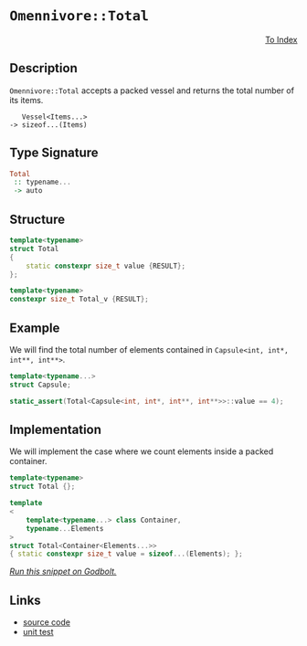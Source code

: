 <!-- Copyright 2024 Feng Mofan
SPDX-License-Identifier: Apache-2.0 -->

# `Omennivore::Total`

<p style='text-align: right;'><a href="../../../facilities/metafunctions.md#omennivore-total">To Index</a></p>

## Description

`Omennivore::Total` accepts a packed vessel and returns the total number of its items.

<pre><code>   Vessel&lt;Items...&gt;
-> sizeof...(Items)</code></pre>

## Type Signature

```Haskell
Total
 :: typename...
 -> auto
```

## Structure

```C++
template<typename>
struct Total
{
    static constexpr size_t value {RESULT};
};

template<typename>
constexpr size_t Total_v {RESULT};
```

## Example

We will find the total number of elements contained in `Capsule<int, int*, int**, int**>`.

```C++
template<typename...>
struct Capsule;

static_assert(Total<Capsule<int, int*, int**, int**>>::value == 4);
```

## Implementation

We will implement the case where we count elements inside a packed container.

```C++
template<typename>
struct Total {};

template
<
    template<typename...> class Container,
    typename...Elements
>
struct Total<Container<Elements...>>
{ static constexpr size_t value = sizeof...(Elements); };
```

[*Run this snippet on Godbolt.*](https://godbolt.org/#z:OYLghAFBqd5QCxAYwPYBMCmBRdBLAF1QCcAaPECAMzwBtMA7AQwFtMQByARg9KtQYEAysib0QXACx8BBAKoBnTAAUAHpwAMvAFYTStJg1DIApACYAQuYukl9ZATwDKjdAGFUtAK4sGe1wAyeAyYAHI%2BAEaYxBIAHKQADqgKhE4MHt6%2BekkpjgJBIeEsUTFc8XaYDmlCBEzEBBk%2Bfly2mPZ5DDV1BAVhkdFxtrX1jVktCsM9wX3FA2UAlLaoXsTI7BzmAMzByN5YANQmm27IE%2BhYVEfYJhoAgje3BJgsCQZPR24EAJ4JjKyYVweE2IXgc%2BwAKqharRDgB2KywgAiRysdweTxebwBaOOD32%2BP2GNeTHex2%2Bv2YbAAdDSrvtdkwFAp9h5BExpmQ8QTyX9qTTsPQ2IIFA9AXdgaCCBCoWIPqzahyPgLnowCAoaVTAZtrmj4fsJiS8Mh6QIJphVAliPq8AAvTAAfSlADcxF5MIdNojrXbUFQNRBlUK1fMUXDkZtUfc7gB6ABU8YTiaT0YecYTEMwE2ZiZTMaT%2BZzoruRKxHx5lMwGrFtwlYLcTASCi89BRRZrtUcyHtjKU9QgkOhcobTZbx2CBFI%2B3Hscn05nU8E8a12BAIBd3ndR3DXskIYjHEWtE4AFZeH4OFpSKhOG5rNZ9ctVpuzJseKQCJoD4sANYgY9mKlYTMSRYliY8NAATn/DQADZYk2fROEkXgWAkDQNFIc9L2vDheAUEAMI/C8D1IOBYBgRAQGWAgEi8CcKAgNAXjoaJQn%2BThVFiGCAFoYMkfZgGQY0pCpMxeEwfAiGIPB0D0fhBBEMR2CkGRBEUFR1GI0hdBaAB3YgG04HhDxPM9PyvTgAHk6NoqVfX2TieL4gShP2ESzH2CAPGY%2BgrS2Lh5l4IitEWCAkCYhIWLIBiIqikBgCkMw%2BDoJ5iHwiAInMiJgjqL4jN4bLmGIL5LIibRKiIt8mKDSyGFoPKtKwCIvGAetaFofDuF4LAWEMYBxEavBiAqvAnUzczzUqOj1jfcc2nM2g8AiAzio8LBzIIaTUK60gxuICJkkwRFnj6xajE/RYqAMYAFAANTwTBdMsil8tU4RRHEFT5PkJQ1HMnT9D6lA70sfQlvwyBFlQBIOk67izi3UxLGsMxsL26SsAhiBFgqKpnAgVxRmaUhAmmIoSmyZJUgEInKdyNJenJuZWnaapJlp8Y2hGgQunqRn%2BlKIZug5oW%2BbJgWJBxx81klxCOFPTDzJwhyuN4/jBOEyRRM83BCBIQ4XwCoKLsWBBMCYLAYmx0hf0kTYqQgzZYUkDRJGAmD0OPGCILl5DSFQ18qRgrg4Ig2IQ%2BPSQuGPR2YMVrScLwgj3wu0iKLCqibLo8hKFi3y2LYTg6hYJ1YW4ph6QMIw3IgqkuCpS8JL1jG5NkRTPukb71L%2BrTdCS/TDK6kz5bMhOrKzuyqH2YvS/Lyu%2BpruuG887zIt8g3NjMQKU%2BI0LwtQHzohzxiD7XgYZ7LhkjC4CCuAwmhaFS9LMq0wrctet/itK8qHFe6rVVqvVcyTUWptQ6q9Hqp11iXnwMNKoY1OqN1UFNJ4r05pHi0otZauU1rQKCltV6e0DpKGOr1IwZ1QC7z4NdO6D0novR2t9duylO6yG7ppS8fdAbnSRlYUGWCsZQxhmkOGCNPS8JRmjaIGNxqQxZtzPwBMGDuE8E0fwyj%2BazEFjkam6RVFjESFTDomiKac1Zjzdm%2Bjia4w6LzKYhQJbjEsZkaxkwTFzClisGWAU5YKywrwZWF855X2AIveuGgdaSX1v5bewUvykDNhbAY1sMF%2BwDrXV2sIY6wlhJsN2kg%2BItH8RZXCthk5xNCunJA1FbLHzzqxdiHBi7ORYAoJ0xonQ3ypFiCY4koktxaEwj6LC3rsP%2BiABCA8Ej5WHn4pW48aJ0X2PZZp/FWntP2J02uPSpReVPlFDemxYmpwzvU6Kud9m%2BTXMgBICR7RbPtDs7sxAWB8WSo/aIz8so5WKh/H5JUyoVT/gfGqdUGowMwM1VqYhwE7UgeQvBpBYEjQQRNZByBppoMEPNTBS0VpfFwRtAhO0iGHVIadYIlCQrUKYDde6j1nqMFekMpSEhWFqV%2BhwnQEzuHGBBjYAR8AhGw04NGM4wNkaWFRgE9GMlZHWxsWkFwyiRakwcVoumuiRY6OMeLDVZiFF2JFoqix3R3GCwNCMKxehLX2JmKYzxT5ZYYLmWPDg08XktLaR0rpOzInNw3kbHeIVTbm0tpQYeaSQBmFrpsTYx5wJR3QnG2EcF47YU4EnQiJsbYgEkLCUSWSuBSAgpkx2XBYRy02KPDNpSKnDzEumgJmbg3xL2ikZwkggA%3D%3D%3D)

## Links

- [source code](../../../../conceptrodon/omennivore/total.hpp)
- [unit test](../../../../tests/unit/metafunctions/omennivore/total.test.hpp)
